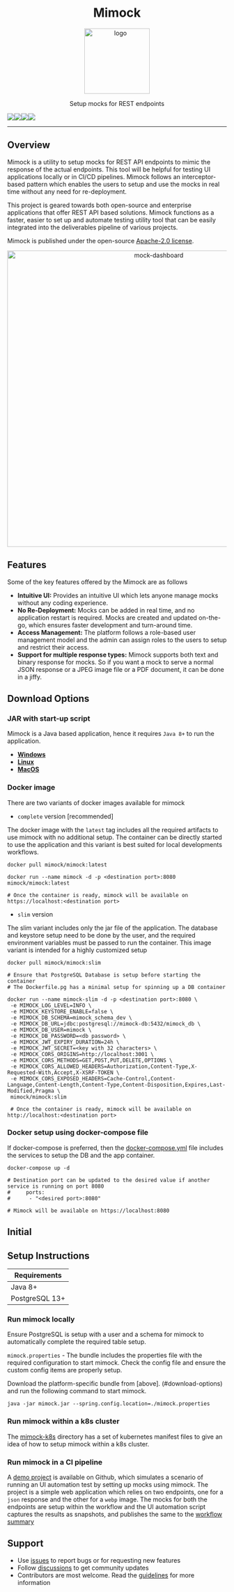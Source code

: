 <h1 align="center">
Mimock
</h1>

<div align="center">
<p align="center">
<img src="https://user-images.githubusercontent.com/47709856/154523128-e9c45f11-b1a6-4dcc-8064-75f6c5af4a43.svg" alt="logo" style="width:150px;text-align:center;" />
</p>
<p align="center">
Setup mocks for REST endpoints
</p>

<div style="display: flex;" align="center">
  <a href="https://codecov.io/gh/arbindo/mimock" > 
   <img src="https://codecov.io/gh/arbindo/mimock/branch/main/graph/badge.svg?token=OD0SWFC9BV"/> 
  </a>

  <a href="https://github.com/arbindo/mimock/actions/workflows/mimock-ui.yml">
    <img src="https://github.com/arbindo/mimock/actions/workflows/mimock-ui.yml/badge.svg" />
  </a>

  <a href="https://github.com/arbindo/mimock/actions/workflows/mimock-backend.yml">
    <img src="https://github.com/arbindo/mimock/actions/workflows/mimock-backend.yml/badge.svg" />
  </a>

  <a href="https://hub.docker.com/r/mimock/mimock">
    <img src="https://img.shields.io/static/v1?label=mimock/mimock&message=v0.0.1&color=blue&logo=docker" />
  </a>
</div>

<hr />
</div>

## Overview

Mimock is a utility to setup mocks for REST API endpoints to mimic the response of the actual endpoints. This tool will be helpful for testing UI applications locally or in CI/CD pipelines. Mimock follows an interceptor-based pattern which enables the users to setup and use the mocks in real time without any need for re-deployment.

This project is geared towards both open-source and enterprise applications that offer REST API based solutions. Mimock functions as a faster, easier to set up and automate testing utility tool that can be easily integrated into the deliverables pipeline of various projects.

Mimock is published under the open-source [Apache-2.0 license](LICENSE).

<p align="center">
<img src="https://user-images.githubusercontent.com/47709856/180043326-c23999de-17e7-4fe4-a611-7896e7289ca0.png" alt="mock-dashboard" style="width:680px;" />
</p>

## Features

Some of the key features offered by the Mimock are as follows

- **Intuitive UI:** Provides an intuitive UI which lets anyone manage mocks without any coding experience.
- **No Re-Deployment:** Mocks can be added in real time, and no application restart is required. Mocks are created and updated on-the-go, which ensures faster development and turn-around time.
- **Access Management:** The platform follows a role-based user management model and the admin can assign roles to the users to setup and restrict their access.
- **Support for multiple response types:** Mimock supports both text and binary response for mocks. So if you want a mock to serve a normal JSON response or a JPEG image file or a PDF document, it can be done in a jiffy.

## Download Options

### JAR with start-up script

Mimock is a Java based application, hence it requires `Java 8+` to run the application. 

- [**Windows**](https://github.com/arbindo/mimock/releases/download/alpha-v0.0.1/mimock-0.0.1.zip)
- [**Linux**](https://github.com/arbindo/mimock/releases/download/alpha-v0.0.1/mimock-0.0.1.tar.gz)
- [**MacOS**](https://github.com/arbindo/mimock/releases/download/alpha-v0.0.1/mimock-0.0.1.tar.gz)

### Docker image

There are two variants of docker images available for mimock

- `complete` version [recommended]

The docker image with the `latest` tag includes all the required artifacts to use mimock with no additional setup. The container can be directly started to use the application and this variant is best suited for local developments workflows. 

```shell
docker pull mimock/mimock:latest

docker run --name mimock -d -p <destination port>:8080 mimock/mimock:latest

# Once the container is ready, mimock will be available on https://localhost:<destination port>
```

- `slim` version

The slim variant includes only the jar file of the application. The database and keystore setup need to be done by the user, and the required environment variables must be passed to run the container. This image variant is intended for a highly customized setup

```shell
docker pull mimock/mimock:slim

# Ensure that PostgreSQL Database is setup before starting the container
# The Dockerfile.pg has a minimal setup for spinning up a DB container

docker run --name mimock-slim -d -p <destination port>:8080 \
 -e MIMOCK_LOG_LEVEL=INFO \
 -e MIMOCK_KEYSTORE_ENABLE=false \
 -e MIMOCK_DB_SCHEMA=mimock_schema_dev \
 -e MIMOCK_DB_URL=jdbc:postgresql://mimock-db:5432/mimock_db \
 -e MIMOCK_DB_USER=mimock \
 -e MIMOCK_DB_PASSWORD=<db password> \
 -e MIMOCK_JWT_EXPIRY_DURATION=24h \
 -e MIMOCK_JWT_SECRET=<key with 32 characters> \
 -e MIMOCK_CORS_ORIGINS=http://localhost:3001 \
 -e MIMOCK_CORS_METHODS=GET,POST,PUT,DELETE,OPTIONS \
 -e MIMOCK_CORS_ALLOWED_HEADERS=Authorization,Content-Type,X-Requested-With,Accept,X-XSRF-TOKEN \
 -e MIMOCK_CORS_EXPOSED_HEADERS=Cache-Control,Content-Language,Content-Length,Content-Type,Content-Disposition,Expires,Last-Modified,Pragma \
 mimock/mimock:slim
 
 # Once the container is ready, mimock will be available on http://localhost:<destination port>
```

### Docker setup using docker-compose file

If docker-compose is preferred, then the [docker-compose.yml](docker-compose.yml) file includes the services to setup the DB and the app container.

```shell
docker-compose up -d

# Destination port can be updated to the desired value if another service is running on port 8080
#     ports:
#      - "<desired port>:8080"

# Mimock will be available on https://localhost:8080
```

## Initial

## Setup Instructions

| **Requirements** |
| - |
| Java 8+ |
| PostgreSQL 13+ |

### Run mimock locally

Ensure PostgreSQL is setup with a user and a schema for mimock to automatically complete the required table setup.

`mimock.properties` - The bundle includes the properties file with the required configuration to start mimock. Check the config file and ensure the custom config items are properly setup.

Download the platform-specific bundle from [above]. (#download-options) and run the following command to start mimock.

```shell
java -jar mimock.jar --spring.config.location=./mimock.properties
```

### Run mimock within a k8s cluster

The [mimock-k8s](mimock-k8s) directory has a set of kubernetes manifest files to give an idea of how to setup mimock within a k8s cluster.

### Run mimock in a CI pipeline

A [demo project](https://github.com/arbindo/demo-app) is available on Github, which simulates a scenario of running an UI automation test by setting up mocks using mimock. The project is a simple web application which relies on two endpoints, one for a `json` response and the other for a `webp` image. The mocks for both the endpoints are setup within the workflow and the UI automation script captures the results as snapshots, and publishes the same to the [workflow summary](https://github.com/arbindo/demo-app/actions/runs/2685049363)

## Support

- Use [issues](https://github.com/arbindo/mimock/issues) to report bugs or for requesting new features
- Follow [discussions](https://github.com/arbindo/mimock/discussions) to get community updates
- Contributors are most welcome. Read the [guidelines](CONTRIBUTING.md) for more information
